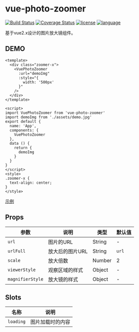 # vue-photo-zoomer

[![Build Status](https://www.travis-ci.org/YuChenLi923/vue-photo-zoomer.svg)](https://www.travis-ci.org/YuChenLi923/vue-photo-zoomer)
[![Coverage Status](https://coveralls.io/repos/github/YuChenLi923/vue-photo-zoomer/badge.svg)](https://coveralls.io/github/YuChenLi923/vue-photo-zoomer) 
[![license](https://img.shields.io/badge/license-MIT-brightgreen.svg)](https://mit-license.org/) 
[![language](https://img.shields.io/badge/language-Vue2-brightgreen.svg)](https://www.npmjs.com/package/v-viewer)

基于vue2.x设计的图片放大镜组件。


## DEMO

```vue
<template>
  <div class="zoomer-x">
    <VuePhotoZoomer
      :url="demoImg"
      :style="{
        width: '500px'
      }"
    />
  </div>
</template>

<script>
import VuePhotoZoomer from 'vue-photo-zoomer'
import demoImg from './assets/demo.jpg'
export default {
  name: 'App',
  components: {
    VuePhotoZoomer
  },
  data () {
    return {
      demoImg
    }
  }
}
</script>
<style>
.zoomer-x {
  text-align: center;
}
</style>

```
[示例](https://yuchenli923.github.io/vue-photo-zoomer/demo/index.html)

## Props

参数 | 说明 | 类型 | 默认值
--- | --- | --- | ---
 `url` | 图片的URL | String | -
 `urlFull` | 放大后的图片URL  | String | `url`
 `scale` | 放大倍数 | Number | 2
 `viewerStyle` | 观察区域的样式 | Object | -
 `magnifierStyle` | 放大镜的样式 | Object | -

 ## Slots

 名称 | 说明 |
 --- | --- |
  `loading` | 图片加载时的内容 |